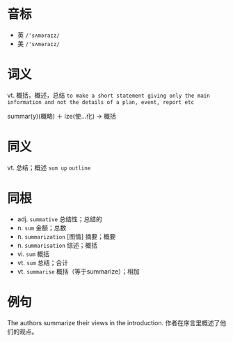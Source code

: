 # 音标

- 英 `/'sʌməraɪz/`
- 美 `/'sʌməraɪz/`

# 词义

vt. 概括，概述，总结
`to make a short statement giving only the main information and not the details of a plan, event, report etc`



summar(y)(概略) ＋ ize(使…化) → 概括

# 同义

vt. 总结；概述
`sum up` `outline`

# 同根

- adj. `summative` 总结性；总结的
- n. `sum` 金额；总数
- n. `summarization` [图情] 摘要；概要
- n. `summarisation` 综述；概括
- vi. `sum` 概括
- vt. `sum` 总结；合计
- vt. `summarise` 概括（等于summarize）；相加

# 例句

The authors summarize their views in the introduction.
作者在序言里概述了他们的观点。


